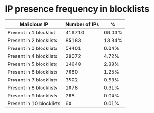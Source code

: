 # IP presence frequency in blocklists
| Malicious IP | Number of IPs | % |
|----|----|----|
| Present in 1 blocklist | 418710 | 68.03% |
| Present in 2 blocklists | 85183 | 13.84% |
| Present in 3 blocklists | 54401 | 8.84% |
| Present in 4 blocklists | 29072 | 4.72% |
| Present in 5 blocklists | 14648 | 2.38% |
| Present in 6 blocklists | 7680 | 1.25% |
| Present in 7 blocklists | 3592 | 0.58% |
| Present in 8 blocklists | 1878 | 0.31% |
| Present in 9 blocklists | 268 | 0.04% |
| Present in 10 blocklists | 60 | 0.01% |
